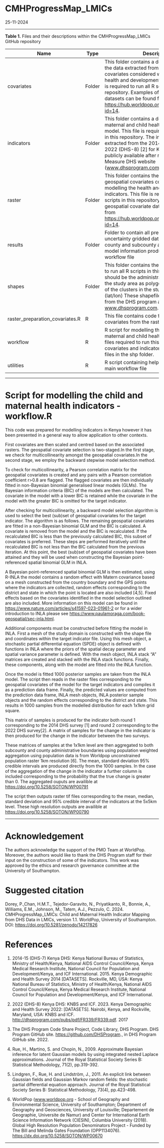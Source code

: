 # CMHProgressMap_LMICs
 
25-11-2024

------------------------------------------------------------------------

**Table 1.** Files and their descriptions within the CMHProgressMap_LMICs GitHub
repository 

| Name       | Type   | Description                                                                                                                                                                                                                                                                                                                                                                                                  |
|------------|--------|--------------------------------------------------------------------------------------------------------------------------------------------------------------------------------------------------------------------------------------------------------------------------------------------------------------------------------------------------------------------------------------------------------------|
| covariates | Folder | This folder contains a demo of the format of the data extracted from geospatial covariates considered when modelling the health and development indicators. This file is required to run all R scripts in this repository. Examples of geospatial covariate datasets can be found from <https://hub.worldpop.org/project/categories?id=14>.                                                                     |
| indicators | Folder | This folder contains a demo of subnational maternal and child health indicators to model. This file is required to run all R scripts in this repository. The indicators were extracted from the 2014 (DHS-7)[1] and 2022 (DHS-8) [2] for Kenya , which are publicly available after registration onto the Measure DHS website (www.dhsprogram.com).                     |
| raster     | Folder | This folder contains the file structure for the geospatial covariates considered when modelling the health and development indicators. This file is required to run all R scripts in this repository. Examples of geospatial covariate datasets can be found from <https://hub.worldpop.org/project/categories?id=14>.                 |
| results    | Folder | Folder to contain all prediction and uncertainty gridded datasets (raster files), county and subcounty aggregations and model information produced from the workflow file                                                                                                                                                                                     |
| shapes     | Folder | This folder contains the shapefiles required to run all R scripts in this repository. These should be the administrative boundaries of the study area as polygons and the location of the clusters in the study area as points (lat/lon) These shapefiles can be obtained from the DHS program at www.dhsprogram.com.                                                                                        |
| raster_preparation_covariates.R | R    | This file contains code for the creation of the covariates from the raster files                     |
| workflow   | R      | R script for modelling the subnational maternal and child health indicators. The files required to run this script are the covariates and indicator csv files and the files in the shp folder.                                                        |
| utilities  | R      | R script containing helper functions for the main workflow file 

------------------------------------------------------------------------

# Script for modelling the child and maternal health indicators - workflow.R

This code was prepared for modelling indicators in Kenya however it has been presented 
in a general way to allow application to other contexts.

First covariates are then scaled and centred based on the associated rasters.
The geospatial covariate selection is two-staged.In the first stage, we check
for multicollinearity amongst the geospatial covariates.In the second stage,
we employ the backward stepwise model selection method.

To check for multicollinearity, a Pearson correlation matrix for the
geospatial covariates is created and any pairs with a Pearson
correlation coefficient r>0.8 are flagged. The flagged covariates are then individually fitted in
non-Bayesian binomial generalised linear models (GLMs). The Bayesian
information criteria (BIC) of the models are then calculated. The
covariate in the model with a lower BIC is retained while the covariate
in the model with the greater BIC is omitted for the target indicator.

After checking for multicollinearity, a backward model selection
algorithm is used to select the best (sub)set of geospatial covariates
for the target indicator. The algorithm is as follows. The remaining
geospatial covariates are fitted in a non-Bayesian binomial GLM and the
BIC is calculated. A covariate is removed from the model and the BIC is
recalculated. If the recalculated BIC is less than the previously
calculated BIC, this subset of covariates is preferred. These steps are
performed iteratively until the recalculated BIC is not less than the
BIC calculated from the previous iteration. At this point, the best
(sub)set of geospatial covariates have been attained and they will be
used when constructing the Bayesian point-referenced spatial binomial
GLM in INLA.

A Bayesian point-referenced spatial binomial GLM is then estimated, using R-INLA
the model contains a random effect with Matern covariance based on a mesh 
constructed from the country boundary and the GPS points where the indicators 
are collected, random effects corresponding to the district and state 
in which the point is located are also included [4,5]. Fixed effects based 
on the covariates identified in the model selection outlined are also included. 
More information on this model can be found in
https://www.nature.com/articles/s41597-023-01961-2 or for a wider introduction 
to INLA please see https://www.paulamoraga.com/book-geospatial/sec-inla.html. 

Additional components must be constructed before fitting the model in
INLA. First a mesh of the study domain is constructed with the shape
file and coordinates within the target indicator file. Using this mesh
object, a stochastic partial differential equation (SPDE) object is
defined with functions in INLA where the priors of the spatial decay
parameter and spatial variance parameter is defined. With the mesh
object, INLA stack “A” matrices are created and stacked with the INLA
stack functions. Finally, these components, along with the model are
fitted into the INLA function.

Once the model is fitted 1000 posterior samples are taken from the
INLA model. The script then reads in the
raster files corresponding to the geospatial covariates of the model for
the target indicators and compiles it as a prediction data frame.
Finally, the predicted values are computed from the prediction data
frame, INLA mesh objects, INLA posterior sample objects and the random 
effects corresponding to the district and state. This results in 1000 
samples from the modelled distribution for each 1x1km grid square.

This matrix of samples is produced for the indicator both round 1 corresponding to the 2014 DHS survey [1]
and round 2 corresponding to the 2022 DHS survey[2]. A matrix of 
samples for the change in the indicator is then produced for the change in the 
indicator between the two surveys. 

These matrices of samples at the 1x1km level are then aggregated to both 
subcounty and county administrative boundaries using population weighted aggregation
using population data is from Worldpop unconstrained population raster 1km 
resolution [6]. The mean, standard deviation 95% credible intervals 
are produced directly from the 1000 samples. In the case of the aggregation 
of the change in the indicator a further column is included corresponding to 
the probability that the true change is greater than 0. 
The aggregated ouputs are availible at https://doi.org/10.5258/SOTON/WP00791

The script then outputs raster tif files corresponding to the mean, median, standard 
deviation and 95% credible interval of the indicators at the 5x5km level. 
These high resolution outputs are availible at https://doi.org/10.5258/SOTON/WP00790




------------------------------------------------------------------------

# Acknowledgement

The authors acknowledge the support of the PMO Team at WorldPop.
Moreover, the authors would like to thank the DHS Program staff for their input on the construction of
some of the indicators. This work was approved by the ethics and research governance committee at the 
University of Southampton.

# Suggested citation
Dorey, P.,Chan, H.M.T., Tejedor-Garavito, N., Priyatikanto, R., Bonnie, A., Williams, E.M., Johnson, M., Tatem, A.J., Pezzulo, C. 2024. CMHProgressMap_LMICs: Child and Maternal Health Indicator Mapping from DHS Data in LMICs, version 1.1. WorldPop, University of Southampton. DOI: https://doi.org/10.5281/zenodo/14217826 

# References

1. 2014-15 (DHS-7) Kenya DHS: Kenya National Bureau of Statistics, Ministry of Health/Kenya,
 National AIDS Control Council/Kenya, Kenya Medical Research Institute, National Council for
 Population and Development/Kenya, and ICF International. 2015. Kenya Demographic and Health
 Survey 2014 [DATASETS]. Rockville, MD, USA: Kenya National Bureau of Statistics, Ministry
 of Health/Kenya, National AIDS Control Council/Kenya, Kenya Medical Research Institute,
 National Council for Population and Development/Kenya, and ICF International.

2. 2022 (DHS-8) Kenya DHS: KNBS and ICF. 2023. Kenya Demographic and Health Survey 2022:
 [DATASETS]. Nairobi, Kenya, and Rockville, Maryland, USA: KNBS and ICF. 
 <http://dhsprogram.com/pubs/pdf/FR339/FR339.pdf>. 2017

3.  The DHS Program Code Share Project, Code Library, DHS Program. DHS
    Program GitHub site. <https://github.com/DHSProgram>., in DHS
    Program GitHub site. 2022.

4. Rue, H., Martino, S. and Chopin, N., 2009. Approximate Bayesian inference
   for latent Gaussian models by using integrated nested Laplace approximations.
   Journal of the Royal Statistical Society Series B: Statistical Methodology, 71(2), pp.319-392.

5. Lindgren, F., Rue, H. and Lindström, J., 2011. An explicit link between Gaussian fields and Gaussian
   Markov random fields: the stochastic partial differential equation approach. Journal of the Royal
   Statistical Society Series B: Statistical Methodology, 73(4), pp.423-498.

6. WorldPop (www.worldpop.org - School of Geography and Environmental Science, University of Southampton;
 Department of Geography and Geosciences, University of Louisville; Departement de Geographie, Universite de Namur)
 and Center for International Earth Science Information Network (CIESIN), Columbia University (2018).
 Global High Resolution Population Denominators Project - Funded by The Bill and Melinda Gates Foundation (OPP1134076).
 https://dx.doi.org/10.5258/SOTON/WP00670

------------------------------------------------------------------------
